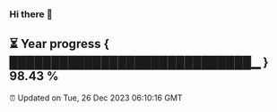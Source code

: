 ### Hi there 👋
⏳ Year progress { █████████████████████████████▁ } 98.43 %
---
⏰ Updated on Tue, 26 Dec 2023 06:10:16 GMT

